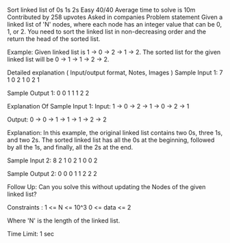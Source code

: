  Sort linked list of 0s 1s 2s
Easy
40/40
Average time to solve is 10m
Contributed by
258 upvotes
Asked in companies
Problem statement
Given a linked list of 'N' nodes, where each node has an integer value that can be 0, 1, or 2. You need to sort the linked list in non-decreasing order and the return the head of the sorted list.



Example:
Given linked list is 1 -> 0 -> 2 -> 1 -> 2. 
The sorted list for the given linked list will be 0 -> 1 -> 1 -> 2 -> 2.


Detailed explanation ( Input/output format, Notes, Images )
Sample Input 1:
7
1 0 2 1 0 2 1


Sample Output 1:
0 0 1 1 1 2 2


Explanation Of Sample Input 1:
Input: 1 -> 0 -> 2 -> 1 -> 0 -> 2 -> 1

Output: 0 -> 0 -> 1 -> 1 -> 1 -> 2 -> 2

Explanation: 
In this example, the original linked list contains two 0s, three 1s, and two 2s. The sorted linked list has all the 0s at the beginning, followed by all the 1s, and finally, all the 2s at the end.


Sample Input 2:
8
2 1 0 2 1 0 0 2


Sample Output 2:
0 0 0 1 1 2 2 2


Follow Up:
Can you solve this without updating the Nodes of the given linked list?


Constraints :
1 <= N <= 10^3
0 <= data <= 2 

Where 'N' is the length of the linked list.

Time Limit: 1 sec
